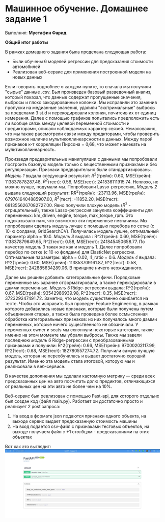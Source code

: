 # Машинное обучение. Домашнее задание 1
Выполнил: **Мустафин Фарид**

**Общий итог работы**   

В рамках домашнего задания была проделана следующая работа:
* Были обучены 6 моделей регрессии для предсказания стоимости автомобилей
* Реализован веб-сервис для применения построенной модели на новых данных

Если говорить подробнее о каждом пункте, то сначала мы получили "сырые" данные .csv. Был произведен базовый разведочный анализ, который показал, что данные содержат пропущенные значения, выбросы и плохо закодированные колонки. Мы исправили это заменив пропуски на медианные значения, удалили "экстримальные" выбросы за пределами 3 st.d и перекодировали колонки, почитсив их от единиц измерения. Далее с помощью графиков попытались предположить есть ли вообще связь между целевой переменной стоимости и предикторами, описали наблюдаемых характер связей. Немаловажно, что мы также рассмотрели связи между предкторами, чтобы проверить возможное наличие мультиколлинеарсности в данных. Между парой признаков к-т корреляции Пирсона = 0,68, что может намекать на мультиколлинеарность.  

Произведя предварительные манипуляции с данными мы попробовали построить базовую модель только с вещественными признаками и без регуляризации. Признаки предварительно были стандартизированы. *Модель 1* выдала следующий результат: $R^2$(трейн): 0.60, MSE(трейн): 113837878287.48, $R^2$(тест): 0.58, MSE(тест): 241836111915.74. Неплохо, но можно лучше, подумали мы. Попробовали Lasso-регрессию, *Модель 2* выдала следующий результат: R$R^2$(трейн): -23713.96, MSE(трейн): 6797616404885907.00, $R^2$(тест): -11852.20, MSE(тест): 6813556267082727.00. Явно получили плохую модель ($R^2$ - отрицательный), также Lasso-регрессия занулила коэффициенты для переменных: km_driven, engine, torque, max_torque_rpm. Это подсказывало нам, что возможно эти переменные незначимы. Мы попробовали сделать модель лучше с помощью перебора по сетке (c 10-ю фолдами, GridSearchCV). Получилась модель лушче, оптимальный параметр alpha = 10.0. *Модель 3* выдала : R^2(трейн): 0.60, MSE(трейн): 113837879649.65, R^2(тест): 0.58, MSE(тест): 241845450658.77. По качеству модель 3 такая же как и модель 1. Далее попробовали перебор по сетке (c 10-ю фолдами) для ElasticNet регрессии. Оптимальные параметры: alpha = 0.02, l1_ratio = 0.6. *Модель 4* выдала: R^2(трейн): 0.60, MSE(трейн): 113853709161.87, R^2(тест): 0.58, MSE(тест): 242885634289.06. В принципе ничего неожиданного.  

Далее мы решили добавить категориальные фичи. Порядковые переменные мы заранее отформатировали, а также перекодировали в дамми переменные. *Модель 5* Ridge-регрессии выдала: R^2(трейн): 0.67, MSE(трейн): 93542986939.98, R^2(тест): 0.35, MSE(тест): 372329347491.72. Заметно, что модель существенно ошибается на тесте. Чтобы это исправить был проведен Feature Engineering, в рамках которого добавились новые признаки, которые были получены путем объединения старых, а также была проведена более осмысленная обработка категориальных признаков: из них получалось много дамми переменных, которые ничего существенного не обозначали. У переменных owner и seats мы схлопнули некоторые категории, также именно на этом моменте мы убрали выбросы. Также мы завели последнюю *модель 6* Ridge-регрессии с преобразованными признаками и получили: R^2(трейн): 0.66, MSE(трейн): 97000202117.99, R^2(тест): 0.68, MSE(тест): 182780557274.72. Получили самую лучшую модель, которая не переобучилась и выдает достаточно хороший результат. Именно эта модель стала итоговой, которую мы и реализовали в веб-сервисе.  

В качестве дополнения мы сделали кастомную метрику -- среди всех предсказанных цен на авто посчитать долю предиктов, отличающихся от реальных цен на эти авто не более чем на 10%.

Веб-сервис был реализован с помощью Fast-api, для которого отдельно был создан код (файл main.py). Работает он достаточно просто и реализует 2 post запроса:
1. На вход в формате json подаются признаки одного объекта, на выходе сервис выдает предсказанную стоимость машины
2. На вход подается csv-файл с признаками тестовых объектов, на выходе получаем файл с +1 столбцом - предсказаниями на этих объектах

Вот как это выглядит:
![s1](https://github.com/lanarich/ML_HW1/blob/main/Скрин1.jpg)

